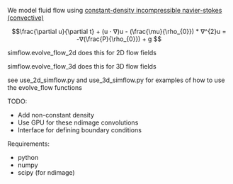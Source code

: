 We model fluid flow using [constant-density incompressible navier-stokes (convective)](https://en.wikipedia.org/wiki/Navier%E2%80%93Stokes_equations#Incompressible_flow)

```math
\frac{\partial u}{\partial t} + (u ⋅ ∇)u - (\frac{\mu}{\rho_{0}}) * ∇^{2}u = -∇(\frac{P}{\rho_{0}}) + g 
```

simflow.evolve_flow_2d does this for 2D flow fields

simflow.evolve_flow_3d does this for 3D flow fields

see use_2d_simflow.py and use_3d_simflow.py for examples of how to use the evolve_flow functions

TODO:

- Add non-constant density
- Use GPU for these ndimage convolutions
- Interface for defining boundary conditions


Requirements:
- python
- numpy
- scipy (for ndimage)
